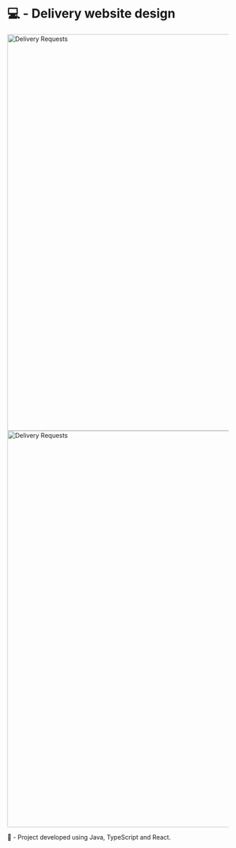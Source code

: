# 💻 - Delivery website design

<a href="https://matheusgonzaga-sds2.netlify.app/">
  <img align=""left" alt="Delivery Requests" width="900px" src="https://user-images.githubusercontent.com/56082460/107785685-a689c480-6d2b-11eb-8303-5f02f3115918.png" />
                                                                                                                                </a> <br />
                                                                                      
<a href="https://matheusgonzaga-sds2.netlify.app/orders">
  <img align=""left" alt="Delivery Requests" width="900px" src="https://user-images.githubusercontent.com/56082460/107785805-ccaf6480-6d2b-11eb-8908-befa9fee0a7e.png" />
                                                                                                                                </a>   <br />
                       
                                                                                                                                
                       
📝 - Project developed using Java, TypeScript and React.

